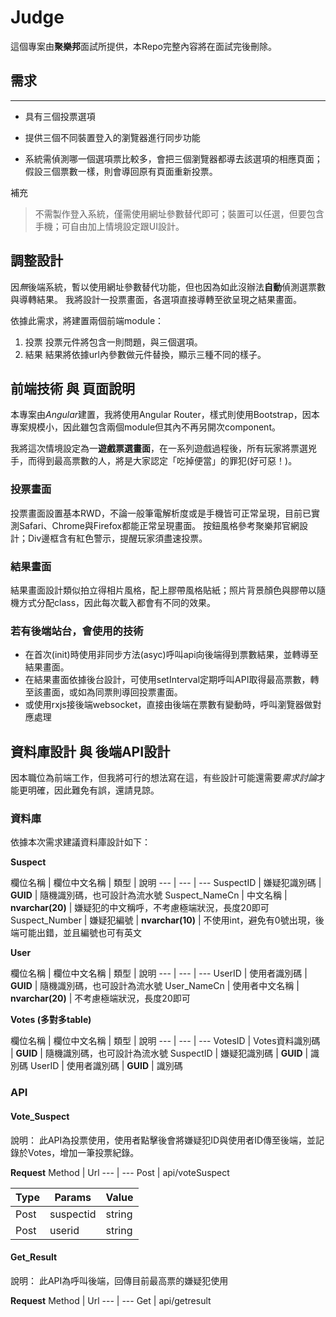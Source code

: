 # Judge

這個專案由**聚樂邦**面試所提供，本Repo完整內容將在面試完後刪除。

## 需求
--- 

- 具有三個投票選項

- 提供三個不同裝置登入的瀏覽器進行同步功能

- 系統需偵測哪一個選項票比較多，會把三個瀏覽器都導去該選項的相應頁面；假設三個票數一樣，則會導回原有頁面重新投票。

補充

> 不需製作登入系統，僅需使用網址參數替代即可；裝置可以任選，但要包含手機；可自由加上情境設定跟UI設計。

## 調整設計

因*無*後端系統，暫以使用網址參數替代功能，但也因為如此沒辦法**自動**偵測選票數與導轉結果。
我將設計一投票畫面，各選項直接導轉至欲呈現之結果畫面。

依據此需求，將建置兩個前端module：
1. 投票
投票元件將包含一則問題，與三個選項。
2. 結果
結果將依據url內參數做元件替換，顯示三種不同的樣子。

## 前端技術 與 頁面說明

本專案由*Angular*建置，我將使用Angular Router，樣式則使用Bootstrap，因本專案規模小，因此雖包含兩個module但其內不再另開次component。

我將這次情境設定為一**遊戲票選畫面**，在一系列遊戲過程後，所有玩家將票選兇手，而得到最高票數的人，將是大家認定「吃掉便當」的罪犯(好可惡！)。

### 投票畫面

投票畫面設置基本RWD，不論一般筆電解析度或是手機皆可正常呈現，目前已實測Safari、Chrome與Firefox都能正常呈現畫面。
按鈕風格參考聚樂邦官網設計；Div邊框含有紅色警示，提醒玩家須盡速投票。

### 結果畫面

結果畫面設計類似拍立得相片風格，配上膠帶風格貼紙；照片背景顏色與膠帶以隨機方式分配class，因此每次載入都會有不同的效果。

### 若有後端站台，會使用的技術

- 在首次(init)時使用非同步方法(asyc)呼叫api向後端得到票數結果，並轉導至結果畫面。
- 在結果畫面依據後台設計，可使用setInterval定期呼叫API取得最高票數，轉至該畫面，或如為同票則導回投票畫面。
- 或使用rxjs接後端websocket，直接由後端在票數有變動時，呼叫瀏覽器做對應處理

## 資料庫設計 與 後端API設計

因本職位為前端工作，但我將可行的想法寫在這，有些設計可能還需要*需求討論*才能更明確，因此難免有誤，還請見諒。

### 資料庫

依據本次需求建議資料庫設計如下：

**Suspect**

欄位名稱 | 欄位中文名稱 | 類型 | 說明
--- | --- | ---
SuspectID | 嫌疑犯識別碼 | **GUID** | 隨機識別碼，也可設計為流水號
Suspect_NameCn | 中文名稱 | **nvarchar(20)** | 嫌疑犯的中文稱呼，不考慮極端狀況，長度20即可
Suspect_Number | 嫌疑犯編號 | **nvarchar(10)** | 不使用int，避免有0號出現，後端可能出錯，並且編號也可有英文

**User**

欄位名稱 | 欄位中文名稱 | 類型 | 說明
--- | --- | ---
UserID | 使用者識別碼 | **GUID** | 隨機識別碼，也可設計為流水號
User_NameCn | 使用者中文名稱 | **nvarchar(20)** | 不考慮極端狀況，長度20即可

**Votes (多對多table)**

欄位名稱 | 欄位中文名稱 | 類型 | 說明
--- | --- | ---
VotesID | Votes資料識別碼 | **GUID** | 隨機識別碼，也可設計為流水號
SuspectID | 嫌疑犯識別碼 | **GUID** | 識別碼
UserID | 使用者識別碼 | **GUID** | 識別碼

### API

#### Vote_Suspect

說明：
此API為投票使用，使用者點擊後會將嫌疑犯ID與使用者ID傳至後端，並記錄於Votes，增加一筆投票紀錄。

**Request**
Method | Url 
--- | --- 
Post | api/voteSuspect

Type | Params | Value
--- | --- | ---
Post | suspectid | string
Post | userid | string

#### Get_Result

說明：
此API為呼叫後端，回傳目前最高票的嫌疑犯使用

**Request**
Method | Url 
--- | --- 
Get | api/getresult




